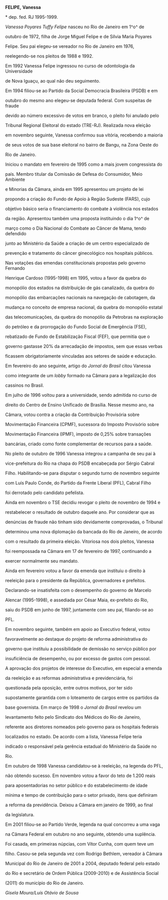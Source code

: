 **FELIPE,** **Vanessa**



\* dep. fed. RJ 1995-1999.



*Vanessa Poyares Tuffy Felipe* nasceu no Rio de Janeiro em 1^o^ de

outubro de 1972, filha de Jorge Miguel Felipe e de Sílvia Maria Poyares

Felipe. Seu pai elegeu-se vereador no Rio de Janeiro em 1976,

reelegendo-se nos pleitos de 1988 e 1992.



Em 1992 Vanessa Felipe ingressou no curso de odontologia da Universidade

de Nova Iguaçu, ao qual não deu seguimento.



Em 1994 filiou-se ao Partido da Social Democracia Brasileira (PSDB) e em

outubro do mesmo ano elegeu-se deputada federal. Com suspeitas de fraude

devido ao número excessivo de votos em branco, o pleito foi anulado pelo

Tribunal Regional Eleitoral do estado (TRE-RJ). Realizada nova eleição

em novembro seguinte, Vanessa confirmou sua vitória, recebendo a maioria

de seus votos de sua base eleitoral no bairro de Bangu, na Zona Oeste do

Rio de Janeiro.



Iniciou o mandato em fevereiro de 1995 como a mais jovem congressista do

país. Membro titular da Comissão de Defesa do Consumidor, Meio Ambiente

e Minorias da Câmara, ainda em 1995 apresentou um projeto de lei

propondo a criação do Fundo de Apoio à Região Sudeste (FARS), cujo

objetivo básico seria o financiamento do combate à violência nos estados

da região. Apresentou também uma proposta instituindo o dia 1^o^ de

março como o Dia Nacional do Combate ao Câncer de Mama, tendo defendido

junto ao Ministério da Saúde a criação de um centro especializado de

prevenção e tratamento do câncer ginecológico nos hospitais públicos.



Nas votações das emendas constitucionais propostas pelo governo Fernando

Henrique Cardoso (1995-1998) em 1995, votou a favor da quebra do

monopólio dos estados na distribuição de gás canalizado, da quebra do

monopólio das embarcações nacionais na navegação de cabotagem, da

mudança no conceito de empresa nacional, da quebra do monopólio estatal

das telecomunicações, da quebra do monopólio da Petrobras na exploração

do petróleo e da prorrogação do Fundo Social de Emergência (FSE),

rebatizado de Fundo de Estabilização Fiscal (FEF), que permitia que o

governo gastasse 20% da arrecadação de impostos, sem que essas verbas

ficassem obrigatoriamente vinculadas aos setores de saúde e educação.



Em fevereiro do ano seguinte, artigo do *Jornal do Brasil* citou Vanessa

como integrante de um *lobby* formado na Câmara para a legalização dos

cassinos no Brasil.



Em julho de 1996 voltou para a universidade, sendo admitida no curso de

direito do Centro de Ensino Unificado de Brasília. Nesse mesmo ano, na

Câmara, votou contra a criação da Contribuição Provisória sobre

Movimentação Financeira (CPMF), sucessora do Imposto Provisório sobre

Movimentação Financeira (IPMF), imposto de 0,25% sobre transações

bancárias, criado como fonte complementar de recursos para a saúde.



No pleito de outubro de 1996 Vanessa integrou a campanha de seu pai à

vice-prefeitura do Rio na chapa do PSDB encabeçada por Sérgio Cabral

Filho. Habilitando-se para disputar o segundo turno de novembro seguinte

com Luís Paulo Conde, do Partido da Frente Liberal (PFL), Cabral Filho

foi derrotado pelo candidato pefelista.



Ainda em novembro o TSE decidiu revogar o pleito de novembro de 1994 e

restabelecer o resultado de outubro daquele ano. Por considerar que as

denúncias de fraude não tinham sido devidamente comprovadas, o Tribunal

determinou uma nova diplomação da bancada do Rio de Janeiro, de acordo

com o resultado da primeira eleição. Vitoriosa nos dois pleitos, Vanessa

foi reempossada na Câmara em 17 de fevereiro de 1997, continuando a

exercer normalmente seu mandato.



Ainda em fevereiro votou a favor da emenda que instituiu o direito à

reeleição para o presidente da República, governadores e prefeitos.

Declarando-se insatisfeita com o desempenho do governo de Marcelo

Alencar (1995-1998), e assediada por César Maia, ex-prefeito do Rio,

saiu do PSDB em junho de 1997, juntamente com seu pai, filiando-se ao

PFL.



Em novembro seguinte, também em apoio ao Executivo federal, votou

favoravelmente ao destaque do projeto de reforma administrativa do

governo que instituiu a possibilidade de demissão no serviço público por

insuficiência de desempenho, ou por excesso de gastos com pessoal.



A aprovação dos projetos de interesse do Executivo, em especial a emenda

da reeleição e as reformas administrativa e previdenciária, foi

questionada pela oposição, entre outros motivos, por ter sido

supostamente garantida com o loteamento de cargos entre os partidos da

base governista. Em março de 1998 o *Jornal do Brasil* revelou um

levantamento feito pelo Sindicato dos Médicos do Rio de Janeiro,

referente aos diretores nomeados pelo governo para os hospitais federais

localizados no estado. De acordo com a lista, Vanessa Felipe teria

indicado o responsável pela gerência estadual do Ministério da Saúde no

Rio.



Em outubro de 1998 Vanessa candidatou-se à reeleição, na legenda do PFL,

não obtendo sucesso. Em novembro votou a favor do teto de 1.200 reais

para aposentadorias no setor público e do estabelecimento de idade

mínima e tempo de contribuição para o setor privado, itens que definiram

a reforma da previdência. Deixou a Câmara em janeiro de 1999, ao final

da legislatura.



Em 2001 filiou-se ao Partido Verde, legenda na qual concorreu a uma vaga

na Câmara Federal em outubro no ano seguinte, obtendo uma suplência.



Foi casada, em primeiras núpcias, com Vítor Cunha, com quem teve um

filho. Casou-se pela segunda vez com Rodrigo Bethlem, vereador à Câmara

Municipal do Rio de Janeiro de 2001 a 2004, deputado federal pelo estado

do Rio e secretário de Ordem Pública (2009-2010) e de Assistência Social

(2011) do município do Rio de Janeiro.



*Gisela Moura/Luís Otávio de Sousa*




